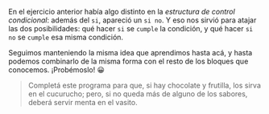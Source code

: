 <gs-attire
  attire-url="https://raw.githubusercontent.com/MumukiProject/mumuki-guia-gobstones-alternativa-kids/master/assets/attires/config.json">
</gs-attire>
<gs-toolbox toolbox-url="https://raw.githubusercontent.com/MumukiProject/mumuki-guia-gobstones-muchos-sabores-combinados-kids/master/assets/toolbox.xml">
</gs-toolbox>

En el ejercicio anterior había algo distinto en la _estructura de control condicional_: además del `si`, apareció un `si no`. Y eso nos sirvió para atajar las dos posibilidades: qué hacer `si` se `cumple` la condición, y qué hacer `si no` se `cumple` esa misma condición. 

Seguimos manteniendo la misma idea que aprendimos hasta acá, y hasta podemos combinarlo de la misma forma con el resto de los bloques que conocemos. ¡Probémoslo! :grinning: 

> Completá este programa para que, si hay chocolate y frutilla, los sirva en el cucurucho; pero, si no queda más de alguno de los sabores, deberá servir menta en el vasito.